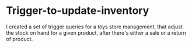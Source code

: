# Trigger-to-update-inventory
I created a set of trigger queries for a toys store management, that adjust the stock on hand for a given product, after there's either a sale or a return of product. 
